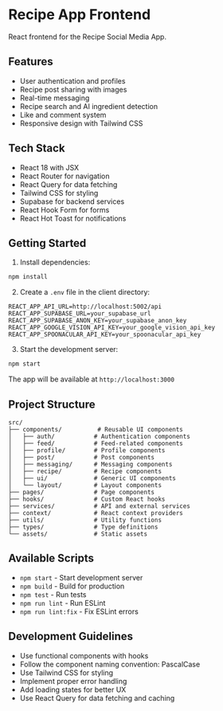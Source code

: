 # Recipe App Frontend

React frontend for the Recipe Social Media App.

## Features

- User authentication and profiles
- Recipe post sharing with images
- Real-time messaging
- Recipe search and AI ingredient detection
- Like and comment system
- Responsive design with Tailwind CSS

## Tech Stack

- React 18 with JSX
- React Router for navigation
- React Query for data fetching
- Tailwind CSS for styling
- Supabase for backend services
- React Hook Form for forms
- React Hot Toast for notifications

## Getting Started

1. Install dependencies:
```bash
npm install
```

2. Create a `.env` file in the client directory:
```env
REACT_APP_API_URL=http://localhost:5002/api
REACT_APP_SUPABASE_URL=your_supabase_url
REACT_APP_SUPABASE_ANON_KEY=your_supabase_anon_key
REACT_APP_GOOGLE_VISION_API_KEY=your_google_vision_api_key
REACT_APP_SPOONACULAR_API_KEY=your_spoonacular_api_key
```

3. Start the development server:
```bash
npm start
```

The app will be available at `http://localhost:3000`

## Project Structure

```
src/
├── components/          # Reusable UI components
│   ├── auth/           # Authentication components
│   ├── feed/           # Feed-related components
│   ├── profile/        # Profile components
│   ├── post/           # Post components
│   ├── messaging/      # Messaging components
│   ├── recipe/         # Recipe components
│   ├── ui/             # Generic UI components
│   └── layout/         # Layout components
├── pages/              # Page components
├── hooks/              # Custom React hooks
├── services/           # API and external services
├── context/            # React context providers
├── utils/              # Utility functions
├── types/              # Type definitions
└── assets/             # Static assets
```

## Available Scripts

- `npm start` - Start development server
- `npm build` - Build for production
- `npm test` - Run tests
- `npm run lint` - Run ESLint
- `npm run lint:fix` - Fix ESLint errors

## Development Guidelines

- Use functional components with hooks
- Follow the component naming convention: PascalCase
- Use Tailwind CSS for styling
- Implement proper error handling
- Add loading states for better UX
- Use React Query for data fetching and caching 